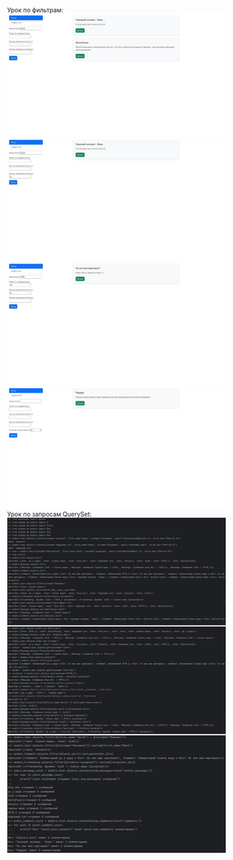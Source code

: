 Урок по фильтрам:
![Автор поста](images/5235938938168931120.jpg)
![Автор поста и кол-во символов в посте до 33](images/5235938938168931121.jpg)
![Автор поста, кол-во символов в посте от 32 и поиск по содержимому](images/5235938938168931122.jpg)
![Наличие комментарий](images/Screenshot_6.png)
Урок по запросам QuerySet:
![Сздание, вывод, фильтр, исключение](images/Screenshot_2.png)
![Сортировка, условия со связью, values, values_list, Q](images/Screenshot_3.png)
![Сортировка с исключение, annotate, aggregate](images/Screenshot_4.png)